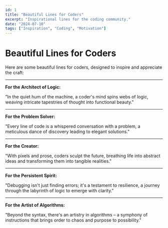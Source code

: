 ```yaml
---
id: 1
title: "Beautiful Lines for Coders"
excerpt: "Inspirational lines for the coding community."
date: "2024-07-10"
tags: ["Inspiration", "Coding", "Motivation"]
---
```


# Beautiful Lines for Coders

Here are some beautiful lines for coders, designed to inspire and appreciate the craft:

---

**For the Architect of Logic:**

"In the quiet hum of the machine, a coder's mind spins webs of logic, weaving intricate tapestries of thought into functional beauty."

---

**For the Problem Solver:**

"Every line of code is a whispered conversation with a problem, a meticulous dance of discovery leading to elegant solutions."

---

**For the Creator:**

"With pixels and prose, coders sculpt the future, breathing life into abstract ideas and transforming them into tangible realities."

---

**For the Persistent Spirit:**

"Debugging isn't just finding errors; it's a testament to resilience, a journey through the labyrinth of logic to emerge with clarity."

---

**For the Artist of Algorithms:**

"Beyond the syntax, there's an artistry in algorithms – a symphony of instructions that brings order to chaos and purpose to possibility."
